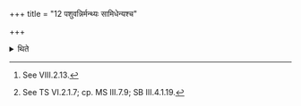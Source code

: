 +++
title = "12 पशुवन्निर्मन्थ्यः सामिधेन्यश्च"

+++

<details><summary>थिते</summary>

12. (The rites in connection with) the fire to be churned out and the Sāmidheni-verse[^1] (are to be done) in the same manner as in an animal-sacrifice.[^2]  


[^1]: See VIII.2.13.  

[^2]: See TS VI.2.1.7; cp. MS III.7.9; SB III.4.1.19. 
</details>
